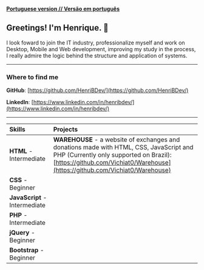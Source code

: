 [**Portuguese version // Versão em português**](README.md)

## Greetings! I'm Henrique. :wave:

I look foward to join the IT industry, professionalize myself and work on Desktop, Mobile and Web development, improving my study in the process, I really admire the logic behind the structure and application of systems.

---

### Where to find me

**GitHub**: [https://github.com/HenriBDev/](https://github.com/HenriBDev/)

**LinkedIn**: [https://www.linkedin.com/in/henribdev/](https://www.linkedin.com/in/henribdev/)

---

| Skills | Projects |
|:---|:---|
|**HTML** - Intermediate    |**WAREHOUSE** - a website of exchanges and donations made with HTML, CSS, JavaScript and PHP (Currently only supported on Brazil): [https://github.com/Vichiat0/Warehouse](https://github.com/Vichiat0/Warehouse)|
|**CSS** - Beginner    | 
|**JavaScript** - Intermediate    | |
|**PHP** - Intermediate    | |
|**jQuery** - Beginner    | |
|**Bootstrap** - Beginner    | |
